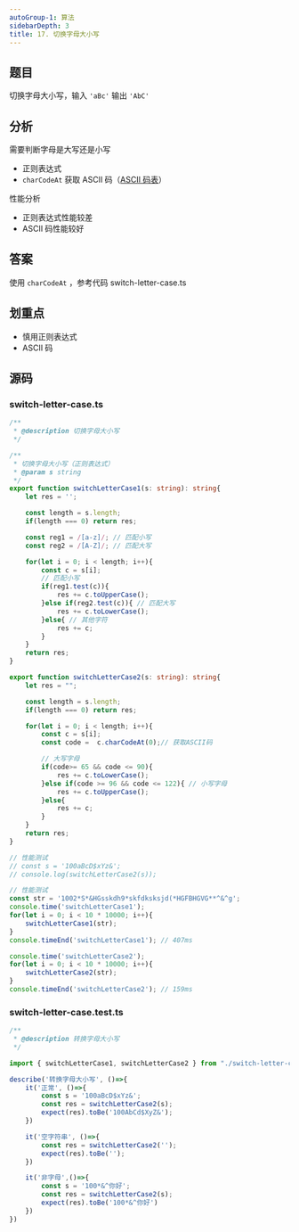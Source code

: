 ```yaml
---
autoGroup-1: 算法
sidebarDepth: 3
title: 17. 切换字母大小写
---
```


## 题目

切换字母大小写，输入 `'aBc'` 输出 `'AbC'`

## 分析

需要判断字母是大写还是小写
- 正则表达式
- `charCodeAt` 获取 ASCII 码（[ASCII 码表](https://zh.m.wikipedia.org/zh-hans/ASCII)）

性能分析
- 正则表达式性能较差
- ASCII 码性能较好

## 答案

使用 `charCodeAt` ，参考代码 switch-letter-case.ts

## 划重点

- 慎用正则表达式
- ASCII 码

## 源码

### switch-letter-case.ts
```typescript
/**
 * @description 切换字母大小写
 */

/**
 * 切换字母大小写（正则表达式）
 * @param s string
 */
export function switchLetterCase1(s: string): string{
    let res = '';

    const length = s.length;
    if(length === 0) return res;

    const reg1 = /[a-z]/; // 匹配小写
    const reg2 = /[A-Z]/; // 匹配大写

    for(let i = 0; i < length; i++){
        const c = s[i];
        // 匹配小写
        if(reg1.test(c)){
            res += c.toUpperCase();
        }else if(reg2.test(c)){ // 匹配大写
            res += c.toLowerCase();
        }else{ // 其他字符
            res += c;
        }
    }
    return res;
}

export function switchLetterCase2(s: string): string{
    let res = "";

    const length = s.length;
    if(length === 0) return res;

    for(let i = 0; i < length; i++){
        const c = s[i];
        const code =  c.charCodeAt(0);// 获取ASCII码

        // 大写字母
        if(code>= 65 && code <= 90){
            res += c.toLowerCase();
        }else if(code >= 96 && code <= 122){ // 小写字母
            res += c.toUpperCase();
        }else{
            res += c;
        }
    }
    return res;
}

// 性能测试
// const s = '100aBcD$xYz&';
// console.log(switchLetterCase2(s));

// 性能测试
const str = '1002*S*&HGsskdh9*skfdksksjd(*HGFBHGVG**^&^g';
console.time('switchLetterCase1');
for(let i = 0; i < 10 * 10000; i++){
    switchLetterCase1(str);
}
console.timeEnd('switchLetterCase1'); // 407ms

console.time('switchLetterCase2');
for(let i = 0; i < 10 * 10000; i++){
    switchLetterCase2(str);
}
console.timeEnd('switchLetterCase2'); // 159ms
```

### switch-letter-case.test.ts
```typescript
/**
 * @description 转换字母大小写
 */

import { switchLetterCase1, switchLetterCase2 } from "./switch-letter-case";

describe('转换字母大小写', ()=>{
    it('正常', ()=>{
        const s = '100aBcD$xYz&';
        const res = switchLetterCase2(s);
        expect(res).toBe('100AbCd$XyZ&');
    })

    it('空字符串', ()=>{
        const res = switchLetterCase2('');
        expect(res).toBe('');
    })

    it('非字母',()=>{
        const s = '100*&^你好';
        const res = switchLetterCase2(s);
        expect(res).toBe('100*&^你好')
    })
})
```